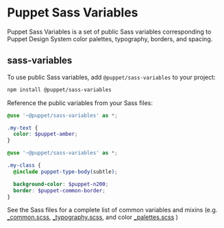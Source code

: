# Puppet Sass Variables

Puppet Sass Variables is a set of public Sass variables corresponding to Puppet Design System color palettes, typography, borders, and spacing.

## sass-variables

To use public Sass variables, add `@puppet/sass-variables` to your project:

```sh
npm install @puppet/sass-variables
```

Reference the public variables from your Sass files:

```scss
@use '~@puppet/sass-variables' as *;

.my-text {
  color: $puppet-amber;
}
```

```scss
@use '~@puppet/sass-variables' as *;

.my-class {
  @include puppet-type-body(subtle);

  background-color: $puppet-n200;
  border: $puppet-common-border;
}
```

See the Sass files for a complete list of common variables and mixins (e.g. [\_common.scss](_common.scss), [\_typography.scss](_typography.scss), and color [\_palettes.scss](_palettes.scss) )
